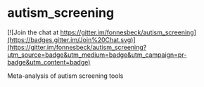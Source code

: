 autism_screening
================

[![Join the chat at https://gitter.im/fonnesbeck/autism_screening](https://badges.gitter.im/Join%20Chat.svg)](https://gitter.im/fonnesbeck/autism_screening?utm_source=badge&utm_medium=badge&utm_campaign=pr-badge&utm_content=badge)

Meta-analysis of autism screening tools

